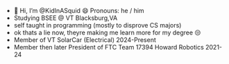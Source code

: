 - 👋 Hi, I’m @KidInASquid   😄 Pronouns: he / him
- Studying BSEE @ VT Blacksburg,VA
- self taught in programming (mostly to disprove CS majors)
- ok thats a lie now, theyre making me learn more for my degree 😒
- Member of VT SolarCar (Electrical) 2024-Present
- Member then later President of FTC Team 17394 Howard Robotics 2021-24
<!---
KidInASquid/KidInASquid is a ✨ special ✨ repository because its `README.md` (this file) appears on your GitHub profile.
You can click the Preview link to take a look at your changes.
--->
